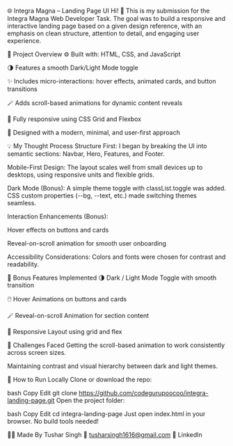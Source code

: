 🌐 Integra Magna – Landing Page UI
Hi! 👋
This is my submission for the Integra Magna Web Developer Task. The goal was to build a responsive and interactive landing page based on a given design reference, with an emphasis on clean structure, attention to detail, and engaging user experience.

📌 Project Overview
⚙️ Built with: HTML, CSS, and JavaScript

🌗 Features a smooth Dark/Light Mode toggle

✨ Includes micro-interactions: hover effects, animated cards, and button transitions

🪄 Adds scroll-based animations for dynamic content reveals

📱 Fully responsive using CSS Grid and Flexbox

🎨 Designed with a modern, minimal, and user-first approach

💡 My Thought Process
Structure First:
I began by breaking the UI into semantic sections: Navbar, Hero, Features, and Footer.

Mobile-First Design:
The layout scales well from small devices up to desktops, using responsive units and flexible grids.

Dark Mode (Bonus):
A simple theme toggle with classList.toggle was added. CSS custom properties (--bg, --text, etc.) made switching themes seamless.

Interaction Enhancements (Bonus):

Hover effects on buttons and cards

Reveal-on-scroll animation for smooth user onboarding

Accessibility Considerations:
Colors and fonts were chosen for contrast and readability.

🎯 Bonus Features Implemented
🌗 Dark / Light Mode Toggle with smooth transition

🖱️ Hover Animations on buttons and cards

🪄 Reveal-on-scroll Animation for section content

📱 Responsive Layout using grid and flex

🧩 Challenges Faced
Getting the scroll-based animation to work consistently across screen sizes.

Maintaining contrast and visual hierarchy between dark and light themes.

📂 How to Run Locally
Clone or download the repo:

bash
Copy
Edit
git clone https://github.com/codegurupoocoo/integra-landing-page.git
Open the project folder:

bash
Copy
Edit
cd integra-landing-page
Just open index.html in your browser. No build tools needed!

👨‍💻 Made By
Tushar Singh
📧 tusharsingh1616@gmail.com
🔗 LinkedIn

